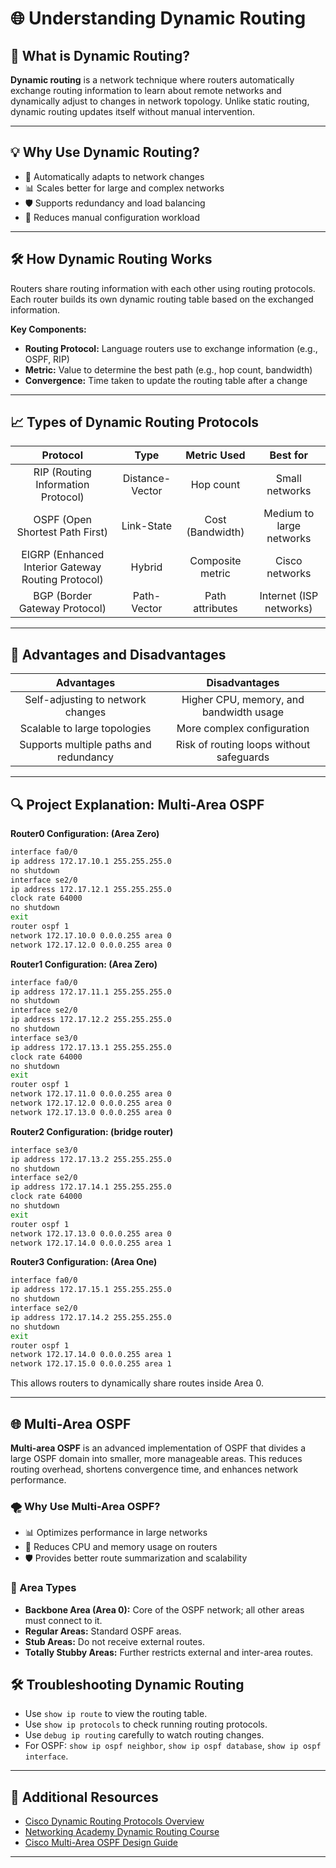 # 🌐 Understanding Dynamic Routing

## 📄 What is Dynamic Routing?

**Dynamic routing** is a network technique where routers automatically exchange routing information to learn about remote networks and dynamically adjust to changes in network topology. Unlike static routing, dynamic routing updates itself without manual intervention.

---

## 💡 Why Use Dynamic Routing?

- 🔄 Automatically adapts to network changes
- 📊 Scales better for large and complex networks
- 🛡️ Supports redundancy and load balancing
- 🧬 Reduces manual configuration workload

---

## 🛠️ How Dynamic Routing Works

Routers share routing information with each other using routing protocols. Each router builds its own dynamic routing table based on the exchanged information.

**Key Components:**

- **Routing Protocol:** Language routers use to exchange information (e.g., OSPF, RIP)
- **Metric:** Value to determine the best path (e.g., hop count, bandwidth)
- **Convergence:** Time taken to update the routing table after a change

---

## 📈 Types of Dynamic Routing Protocols

|                      Protocol                      |      Type       |   Metric Used    |         Best for         |
| :------------------------------------------------: | :-------------: | :--------------: | :----------------------: |
|         RIP (Routing Information Protocol)         | Distance-Vector |    Hop count     |      Small networks      |
|          OSPF (Open Shortest Path First)           |   Link-State    | Cost (Bandwidth) | Medium to large networks |
| EIGRP (Enhanced Interior Gateway Routing Protocol) |     Hybrid      | Composite metric |      Cisco networks      |
|           BGP (Border Gateway Protocol)            |   Path-Vector   | Path attributes  | Internet (ISP networks)  |

---

## 👥 Advantages and Disadvantages

|               Advantages               |              Disadvantages               |
| :------------------------------------: | :--------------------------------------: |
|   Self-adjusting to network changes    | Higher CPU, memory, and bandwidth usage  |
|      Scalable to large topologies      |        More complex configuration        |
| Supports multiple paths and redundancy | Risk of routing loops without safeguards |

---

## 🔍 Project Explanation: Multi-Area OSPF

**Router0 Configuration: (Area Zero)**

```bash
interface fa0/0
ip address 172.17.10.1 255.255.255.0
no shutdown
interface se2/0
ip address 172.17.12.1 255.255.255.0
clock rate 64000
no shutdown
exit
router ospf 1
network 172.17.10.0 0.0.0.255 area 0
network 172.17.12.0 0.0.0.255 area 0
```

**Router1 Configuration: (Area Zero)**

```bash
interface fa0/0
ip address 172.17.11.1 255.255.255.0
no shutdown
interface se2/0
ip address 172.17.12.2 255.255.255.0
no shutdown
interface se3/0
ip address 172.17.13.1 255.255.255.0
clock rate 64000
no shutdown
exit
router ospf 1
network 172.17.11.0 0.0.0.255 area 0
network 172.17.12.0 0.0.0.255 area 0
network 172.17.13.0 0.0.0.255 area 0
```

**Router2 Configuration: (bridge router)**

```bash
interface se3/0
ip address 172.17.13.2 255.255.255.0
no shutdown
interface se2/0
ip address 172.17.14.1 255.255.255.0
clock rate 64000
no shutdown
exit
router ospf 1
network 172.17.13.0 0.0.0.255 area 0
network 172.17.14.0 0.0.0.255 area 1
```

**Router3 Configuration: (Area One)**

```bash
interface fa0/0
ip address 172.17.15.1 255.255.255.0
no shutdown
interface se2/0
ip address 172.17.14.2 255.255.255.0
no shutdown
exit
router ospf 1
network 172.17.14.0 0.0.0.255 area 1
network 172.17.15.0 0.0.0.255 area 1
```

This allows routers to dynamically share routes inside Area 0.

---

## 🌐 Multi-Area OSPF

**Multi-area OSPF** is an advanced implementation of OSPF that divides a large OSPF domain into smaller, more manageable areas. This reduces routing overhead, shortens convergence time, and enhances network performance.

### 🌪️ Why Use Multi-Area OSPF?

- 📊 Optimizes performance in large networks
- 🚀 Reduces CPU and memory usage on routers
- 🛡️ Provides better route summarization and scalability

### 🔄 Area Types

- **Backbone Area (Area 0):** Core of the OSPF network; all other areas must connect to it.
- **Regular Areas:** Standard OSPF areas.
- **Stub Areas:** Do not receive external routes.
- **Totally Stubby Areas:** Further restricts external and inter-area routes.

## 🛠️ Troubleshooting Dynamic Routing

- Use `show ip route` to view the routing table.
- Use `show ip protocols` to check running routing protocols.
- Use `debug ip routing` carefully to watch routing changes.
- For OSPF: `show ip ospf neighbor`, `show ip ospf database`, `show ip ospf interface`.

---

## 🔗 Additional Resources

- [Cisco Dynamic Routing Protocols Overview](https://www.cisco.com/c/en/us/tech/ip/dynamic-routing-protocols/index.html)
- [Networking Academy Dynamic Routing Course](https://www.netacad.com/)
- [Cisco Multi-Area OSPF Design Guide](https://www.cisco.com/c/en/us/support/docs/ip/open-shortest-path-first-ospf/7039-1.html)

---
